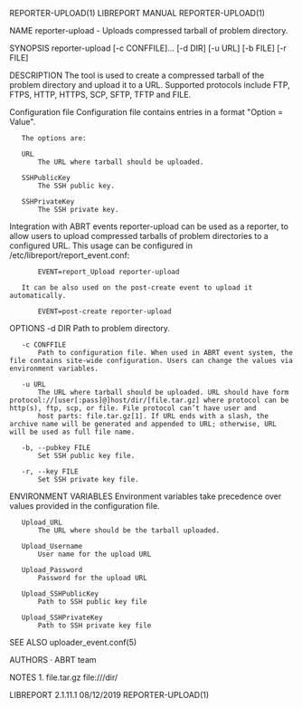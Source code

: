 REPORTER-UPLOAD(1)                                                                             LIBREPORT MANUAL                                                                            REPORTER-UPLOAD(1)



NAME
       reporter-upload - Uploads compressed tarball of problem directory.

SYNOPSIS
       reporter-upload [-c CONFFILE]... [-d DIR] [-u URL] [-b FILE] [-r FILE]

DESCRIPTION
       The tool is used to create a compressed tarball of the problem directory and upload it to a URL. Supported protocols include FTP, FTPS, HTTP, HTTPS, SCP, SFTP, TFTP and FILE.

   Configuration file
       Configuration file contains entries in a format "Option = Value".

       The options are:

       URL
           The URL where tarball should be uploaded.

       SSHPublicKey
           The SSH public key.

       SSHPrivateKey
           The SSH private key.

   Integration with ABRT events
       reporter-upload can be used as a reporter, to allow users to upload compressed tarballs of problem directories to a configured URL. This usage can be configured in /etc/libreport/report_event.conf:

           EVENT=report_Upload reporter-upload

       It can be also used on the post-create event to upload it automatically.

           EVENT=post-create reporter-upload

OPTIONS
       -d DIR
           Path to problem directory.

       -c CONFFILE
           Path to configuration file. When used in ABRT event system, the file contains site-wide configuration. Users can change the values via environment variables.

       -u URL
           The URL where tarball should be uploaded. URL should have form protocol://[user[:pass]@]host/dir/[file.tar.gz] where protocol can be http(s), ftp, scp, or file. File protocol can’t have user and
           host parts: file.tar.gz[1]. If URL ends with a slash, the archive name will be generated and appended to URL; otherwise, URL will be used as full file name.

       -b, --pubkey FILE
           Set SSH public key file.

       -r, --key FILE
           Set SSH private key file.

ENVIRONMENT VARIABLES
       Environment variables take precedence over values provided in the configuration file.

       Upload_URL
           The URL where should be the tarball uploaded.

       Upload_Username
           User name for the upload URL

       Upload_Password
           Password for the upload URL

       Upload_SSHPublicKey
           Path to SSH public key file

       Upload_SSHPrivateKey
           Path to SSH private key file

SEE ALSO
       uploader_event.conf(5)

AUTHORS
       ·   ABRT team

NOTES
        1. file.tar.gz
           file:///dir/



LIBREPORT 2.1.11.1                                                                                08/12/2019                                                                               REPORTER-UPLOAD(1)
